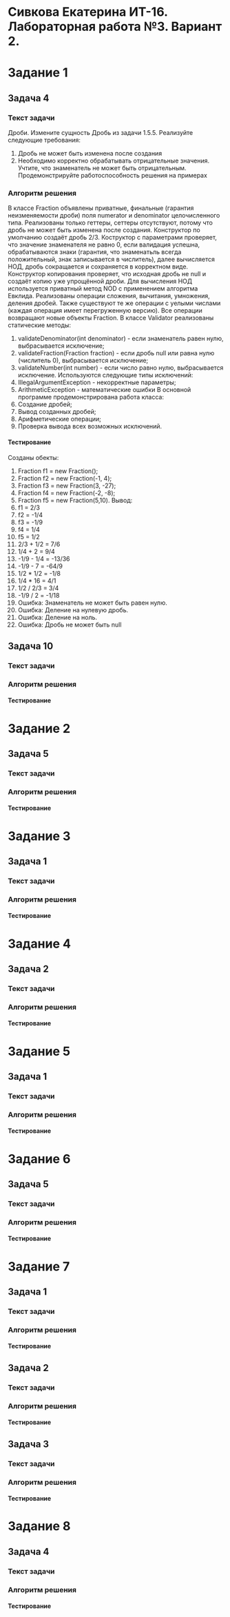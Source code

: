 # Сивкова Екатерина ИТ-16. Лабораторная работа №3. Вариант 2.

# Задание 1
## Задача 4
### Текст задачи
Дроби.
Измените сущность Дробь из задачи 1.5.5. Реализуйте следующие требования:
1. Дробь не может быть изменена после создания
2. Необходимо корректно обрабатывать отрицательные значения.
Учтите, что знаменатель
не может быть отрицательным.
Продемонстрируйте работоспособность решения на примерах
### Алгоритм решения
В классе Fraction объявлены приватные, финальные (гарантия неизменяемости дроби) поля numerator и denominator целочисленного типа. Реализованы только геттеры, сеттеры отсутствуют, потому что дробь не может быть изменена после создания. Конструктор по умолчанию создаёт дробь 2/3. Коструктор с параметрами проверяет, что значение знаменателя не равно 0, если валидация успешна, обрабатываются знаки (гарантия, что знаменатьль всегда положительный, знак записывается в числитель), далее вычисляется НОД, дробь сокращается и сохраняется в корректном виде. Конструктор копирования проверяет, что исходная дробь не null и создаёт копию уже упрощённой дроби. Для вычисления НОД используется приватный метод NOD с применением алгоритма Евклида. Реализованы операции сложения, вычитания, умножения, деления дробей. Также существуют те же операции с уелыми числами (каждая операция имеет перегруженную версию). Все операции возвращают новые объекты Fraction. В классе Validator реализованы статические методы: 
1. validateDenominator(int denominator) - если знаменатель равен нулю, выбрасывается исключение; 
2. validateFraction(Fraction fraction) - если дробь null или равна нулю (числитель 0), выбрасывается исключение; 
3. validateNumber(int number) - если число равно нулю, выбрасывается исключение. 
Используются следующие типы исключений: 
1. IllegalArgumentException - некорректные параметры;
2. ArithmeticException - математические ошибки
В основной программе продемонстрирована работа класса:
1. Создание дробей;
2. Вывод созданных дробей;
3. Арифметические операции;
4. Проверка вывода всех возможных исключений.
#### Тестирование
Созданы обекты:
1. Fraction f1 = new Fraction();
2. Fraction f2 = new Fraction(-1, 4);
3. Fraction f3 = new Fraction(3, -27);
4. Fraction f4 = new Fraction(-2, -8);
5. Fraction f5 = new Fraction(5,10).
Вывод:
1. f1 = 2/3
2. f2 = -1/4
3. f3 = -1/9
4. f4 = 1/4
5. f5 = 1/2
6. 2/3 + 1/2 = 7/6
7. 1/4 + 2 = 9/4
8. -1/9 - 1/4 = -13/36
9. -1/9 - 7 = -64/9
10. 1/2 * 1/2 = -1/8
11. 1/4 * 16 = 4/1
12. 1/2 / 2/3 = 3/4
13. -1/9 / 2 = -1/18
14. Ошибка: Знаменатель не может быть равен нулю.
15. Ошибка: Деление на нулевую дробь.
16. Ошибка: Деление на ноль.
17. Ошибка: Дробь не может быть null

## Задача 10 
### Текст задачи

### Алгоритм решения
#### Тестирование

# Задание 2
## Задача 5
### Текст задачи

### Алгоритм решения
#### Тестирование

# Задание 3
## Задача 1
### Текст задачи

### Алгоритм решения
#### Тестирование

# Задание 4
## Задача 2
### Текст задачи

### Алгоритм решения
#### Тестирование

# Задание 5
## Задача 1
### Текст задачи

### Алгоритм решения
#### Тестирование

# Задание 6
## Задача 5
### Текст задачи

### Алгоритм решения
#### Тестирование

# Задание 7
## Задача 1
### Текст задачи

### Алгоритм решения
#### Тестирование

## Задача 2
### Текст задачи

### Алгоритм решения
#### Тестирование

## Задача 3
### Текст задачи

### Алгоритм решения
#### Тестирование

# Задание 8
## Задача 4
### Текст задачи

### Алгоритм решения
#### Тестирование
